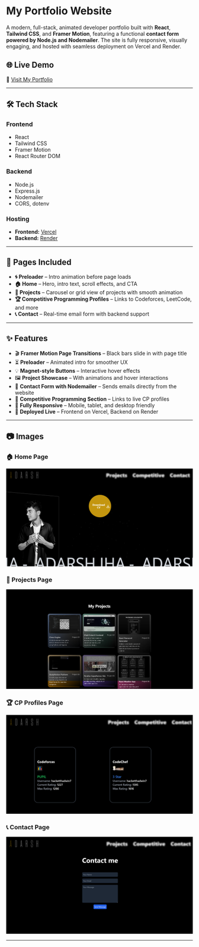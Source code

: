 # My Portfolio Website

A modern, full-stack, animated developer portfolio built with **React**, **Tailwind CSS**, and **Framer Motion**, featuring a functional **contact form powered by Node.js and Nodemailer**. The site is fully responsive, visually engaging, and hosted with seamless deployment on Vercel and Render.

## 🌐 Live Demo

🔗 [Visit My Portfolio](https://adarshjha.vercel.app/)

---

## 🛠 Tech Stack

### Frontend

- React
- Tailwind CSS
- Framer Motion
- React Router DOM

### Backend

- Node.js
- Express.js
- Nodemailer
- CORS, dotenv

### Hosting

- **Frontend:** [Vercel](https://vercel.com/)
- **Backend:** [Render](https://render.com/)

---

## 📄 Pages Included

- **🌀 Preloader** – Intro animation before page loads
- **🏠 Home** – Hero, intro text, scroll effects, and CTA
- **💼 Projects** – Carousel or grid view of projects with smooth animation
- **🏆 Competitive Programming Profiles** – Links to Codeforces, LeetCode, and more
- **📞 Contact** – Real-time email form with backend support

---

## ✨ Features

- 🎬 **Framer Motion Page Transitions** – Black bars slide in with page title
- ⏳ **Preloader** – Animated intro for smoother UX
- 💡 **Magnet-style Buttons** – Interactive hover effects
- 🖼️ **Project Showcase** – With animations and hover interactions
- 💌 **Contact Form with Nodemailer** – Sends emails directly from the website
- 🔗 **Competitive Programming Section** – Links to live CP profiles
- 📱 **Fully Responsive** – Mobile, tablet, and desktop friendly
- 🚀 **Deployed Live** – Frontend on Vercel, Backend on Render

---

## 📷 Images

### 🏠 Home Page  
![Home Page](./screenshots/home.png)

### 💼 Projects Page  
![Projects Page](./screenshots/projects.png)

### 🏆 CP Profiles Page  
![CP Profiles Page](./screenshots/profiles.png)

### 📞 Contact Page  
![Contact Page](./screenshots/contact.png)

---
